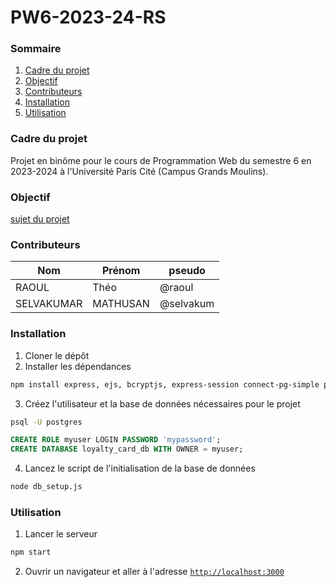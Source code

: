 # PW6-2023-24-RS

### Sommaire

1. [Cadre du projet](#cadre-du-projet)
2. [Objectif](#objectif)
3. [Contributeurs](#contributeurs)
4. [Installation](#installation)
5. [Utilisation](#utilisation)

### Cadre du projet

Projet en binôme pour le cours de Programmation Web du semestre 6 en 2023-2024 à l'Université Paris Cité (Campus Grands Moulins).

### Objectif

[sujet du projet](sujet.pdf)

### Contributeurs

| Nom        | Prénom   | pseudo    |
| ---------- | -------- | --------- |
| RAOUL      | Théo     | @raoul    |
| SELVAKUMAR | MATHUSAN | @selvakum |

### Installation

1. Cloner le dépôt
2. Installer les dépendances

```bash
npm install express, ejs, bcryptjs, express-session connect-pg-simple pg dotenv http-status-codes
```

3. Créez l'utilisateur et la base de données nécessaires pour le projet

```bash
psql -U postgres
```

```sql
CREATE ROLE myuser LOGIN PASSWORD 'mypassword';
CREATE DATABASE loyalty_card_db WITH OWNER = myuser;
```

4. Lancez le script de l'initialisation de la base de données

```bash
node db_setup.js
```

### Utilisation

1. Lancer le serveur

```bash
npm start
```

2. Ouvrir un navigateur et aller à l'adresse [`http://localhost:3000`](http://localhost:3000)
